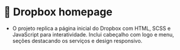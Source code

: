 # :small_blue_diamond: Dropbox homepage

- O projeto replica a página inicial do Dropbox com HTML, SCSS e JavaScript para interatividade. Inclui cabeçalho com logo e menu, seções destacando os serviços e design responsivo. 
